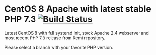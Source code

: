 # CentOS 8 Apache with latest stable PHP 7.3 [![Build Status](https://travis-ci.com/joramk/el8-httpd-php.svg?branch=php-7.3)](https://travis-ci.com/joramk/el8-httpd-php)

Latest CentOS 8 with full systemd init, stock Apache 2.4 webserver and most recent PHP 7.3 release from Remi repository.

Please select a branch with your favorite PHP version.
